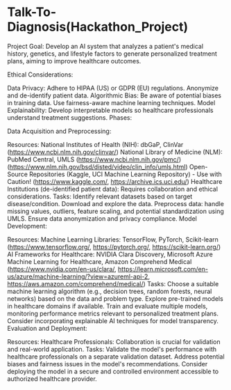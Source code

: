 # Talk-To-Diagnosis(Hackathon_Project)

Project Goal: Develop an AI system that analyzes a patient's medical history, genetics, and lifestyle factors to generate personalized treatment plans, aiming to improve healthcare outcomes.

Ethical Considerations:

Data Privacy: Adhere to HIPAA (US) or GDPR (EU) regulations. Anonymize and de-identify patient data.
Algorithmic Bias: Be aware of potential biases in training data. Use fairness-aware machine learning techniques.
Model Explainability: Develop interpretable models so healthcare professionals understand treatment suggestions.
Phases:

Data Acquisition and Preprocessing:

Resources:
National Institutes of Health (NIH): dbGaP, ClinVar (https://www.ncbi.nlm.nih.gov/clinvar/)
National Library of Medicine (NLM): PubMed Central, UMLS (https://www.ncbi.nlm.nih.gov/pmc/) (https://www.nlm.nih.gov/bsd/disted/video/clin_info/umls.html)
Open-Source Repositories (Kaggle, UCI Machine Learning Repository) - Use with Caution! (https://www.kaggle.com/, https://archive.ics.uci.edu/)
Healthcare Institutions (de-identified patient data): Requires collaboration and ethical considerations.
Tasks:
Identify relevant datasets based on target disease/condition.
Download and explore the data.
Preprocess data: handle missing values, outliers, feature scaling, and potential standardization using UMLS.
Ensure data anonymization and privacy compliance.
Model Development:

Resources:
Machine Learning Libraries: TensorFlow, PyTorch, Scikit-learn (https://www.tensorflow.org/, https://pytorch.org/, https://scikit-learn.org/)
AI Frameworks for Healthcare: NVIDIA Clara Discovery, Microsoft Azure Machine Learning for Healthcare, Amazon Comprehend Medical (https://www.nvidia.com/en-us/clara/, https://learn.microsoft.com/en-us/azure/machine-learning/?view=azureml-api-2, https://aws.amazon.com/comprehend/medical/)
Tasks:
Choose a suitable machine learning algorithm (e.g., decision trees, random forests, neural networks) based on the data and problem type.
Explore pre-trained models in healthcare domains if available.
Train and evaluate multiple models, monitoring performance metrics relevant to personalized treatment plans.
Consider incorporating explainable AI techniques for model transparency.
Evaluation and Deployment:

Resources:
Healthcare Professionals: Collaboration is crucial for validation and real-world application.
Tasks:
Validate the model's performance with healthcare professionals on a separate validation dataset.
Address potential biases and fairness issues in the model's recommendations.
Consider deploying the model in a secure and controlled environment accessible to authorized healthcare provider.
